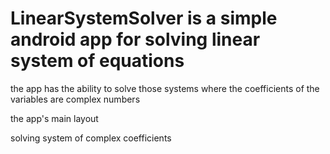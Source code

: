 # LinearSystemSolver is a simple android app for solving linear system of equations 
the app has the ability to solve those systems where the coefficients of the variables are complex numbers

the app's main layout


solving system of complex coefficients

